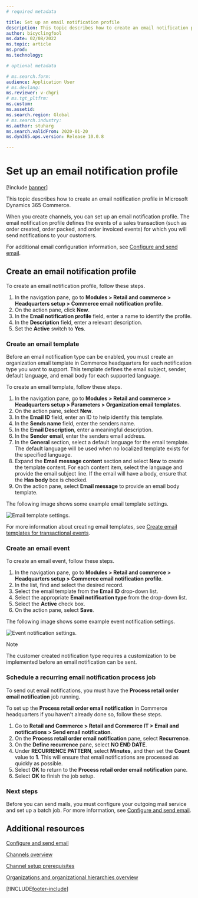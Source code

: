 ```yaml
---
# required metadata

title: Set up an email notification profile
description: This topic describes how to create an email notification profile in Microsoft Dynamics 365 Commerce.
author: bicyclingfool
ms.date: 02/08/2022
ms.topic: article
ms.prod: 
ms.technology: 

# optional metadata

# ms.search.form: 
audience: Application User
# ms.devlang: 
ms.reviewer: v-chgri
# ms.tgt_pltfrm: 
ms.custom: 
ms.assetid: 
ms.search.region: Global
# ms.search.industry: 
ms.author: stuharg
ms.search.validFrom: 2020-01-20
ms.dyn365.ops.version: Release 10.0.8

---
```

# Set up an email notification profile

[!include [banner](includes/banner.md)]

This topic describes how to create an email notification profile in Microsoft Dynamics 365 Commerce.

When you create channels, you can set up an email notification profile. The email notification profile defines the events of a sales transaction (such as order created, order packed, and order invoiced events) for which you will send notifications to your customers. 

For additional email configuration information, see [Configure and send email](../fin-ops-core/fin-ops/organization-administration/configure-email.md?toc=/dynamics365/commerce/toc.json).

## Create an email notification profile

To create an email notification profile, follow these steps.

1. In the navigation pane, go to **Modules \> Retail and commerce \> Headquarters setup \> Commerce email notification profile**.
1. On the action pane, click **New**.
1. In the **Email notification profile** field, enter a name to identify the profile.
1. In the **Description** field, enter a relevant description.
1. Set the **Active** switch to **Yes**.

### Create an email template

Before an email notification type can be enabled, you must create an organization email template in Commerce headquarters for each notification type you want to support. This template defines the email subject, sender, default language, and email body for each supported language.

To create an email template, follow these steps.

1. In the navigation pane, go to **Modules \> Retail and commerce \> Headquarters setup \> Parameters \> Organization email templates**.
1. On the action pane, select **New**.
1. In the **Email ID** field, enter an ID to help identify this template.
1. In the **Sends name** field, enter the senders name.
1. In the **Email Description**, enter a meaningful description.
1. In the **Sender email**, enter the senders email address.
1. In the **General** section, select a default language for the email template. The default language will be used when no localized template exists for the specified language.
1. Expand the **Email message content** section and select **New** to create the template content. For each content item, select the language and provide the email subject line. If the email will have a body, ensure that the **Has body** box is checked.
1. On the action pane, select **Email message** to provide an email body template.

The following image shows some example email template settings.

![Email template settings.](media/email-template.png)

For more information about creating email templates, see [Create email templates for transactional events](email-templates-transactions.md). 

### Create an email event

To create an email event, follow these steps.

1. In the navigation pane, go to **Modules \> Retail and commerce \> Headquarters setup \> Commerce email notification profile**.
1. In the list, find and select the desired record. 
1. Select the email template from the **Email ID** drop-down list.
1. Select the appropriate **Email notification type** from the drop-down list.
1. Select the **Active** check box.
1. On the action pane, select **Save**.

The following image shows some example event notification settings.

![Event notification settings.](media/email-notification-profile.png)

> [!NOTE]
> The customer created notification type requires a customization to be implemented before an email notification can be sent.

### Schedule a recurring email notification process job

To send out email notifications, you must have the **Process retail order email notification** job running. 

To set up the **Process retail order email notification** in Commerce headquarters if you haven't already done so, follow these steps.

1. Go to **Retail and Commerce \> Retail and Commerce IT \> Email and notifications \> Send email notification**.
1. On the **Process retail order email notification** pane, select **Recurrence**. 
1. On the **Define recurrence** pane, select **NO END DATE**.
1. Under **RECURRENCE PATTERN**, select **Minutes**, and then set the **Count** value to **1**. This will ensure that email notifications are processed as quickly as possible.
1. Select **OK** to return to the **Process retail order email notification** pane.
1. Select **OK** to finish the job setup.

### Next steps

Before you can send mails, you must configure your outgoing mail service and set up a batch job. For more information, see [Configure and send email](../fin-ops-core/fin-ops/organization-administration/configure-email.md?toc=/dynamics365/commerce/toc.json).

## Additional resources

[Configure and send email](../fin-ops-core/fin-ops/organization-administration/configure-email.md?toc=/dynamics365/commerce/toc.json)

[Channels overview](channels-overview.md)

[Channel setup prerequisites](channels-prerequisites.md)

[Organizations and organizational hierarchies overview](../fin-ops-core/fin-ops/organization-administration/organizations-organizational-hierarchies.md?toc=/dynamics365/commerce/toc.json)


[!INCLUDE[footer-include](../includes/footer-banner.md)]

